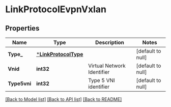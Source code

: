 # LinkProtocolEvpnVxlan

## Properties
Name | Type | Description | Notes
------------ | ------------- | ------------- | -------------
**Type_** | [***LinkProtocolType**](LinkProtocolType.md) |  | [default to null]
**Vnid** | **int32** | Virtual Network Identifier | [default to null]
**Type5vni** | **int32** | Type 5 VNI identifier | [default to null]

[[Back to Model list]](../README.md#documentation-for-models) [[Back to API list]](../README.md#documentation-for-api-endpoints) [[Back to README]](../README.md)

